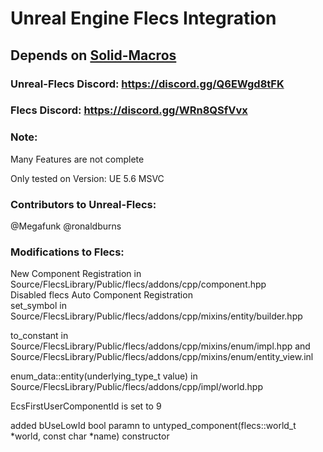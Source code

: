 # Unreal Engine Flecs Integration

## Depends on [Solid-Macros](https://github.com/Reddy-dev/Solid-Macros)

### Unreal-Flecs Discord: https://discord.gg/Q6EWgd8tFK

### Flecs Discord: https://discord.gg/WRn8QSfVvx

### Note:

Many Features are not complete

Only tested on Version: UE 5.6 MSVC

### Contributors to Unreal-Flecs:

@Megafunk
@ronaldburns

### Modifications to Flecs:

New Component Registration in Source/FlecsLibrary/Public/flecs/addons/cpp/component.hpp  
Disabled flecs Auto Component Registration  
set\_symbol in Source/FlecsLibrary/Public/flecs/addons/cpp/mixins/entity/builder.hpp

to\_constant in Source/FlecsLibrary/Public/flecs/addons/cpp/mixins/enum/impl.hpp and Source/FlecsLibrary/Public/flecs/addons/cpp/mixins/enum/entity\_view.inl

enum\_data<E>::entity(underlying\_type\_t<E> value) in Source/FlecsLibrary/Public/flecs/addons/cpp/impl/world.hpp

EcsFirstUserComponentId is set to 9

added bUseLowId bool paramn to untyped_component(flecs::world_t *world, const char *name) constructor
